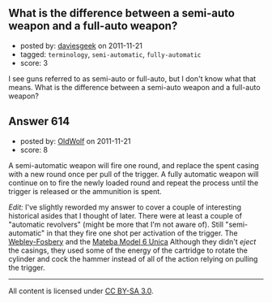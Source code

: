 ## What is the difference between a semi-auto weapon and a full-auto weapon?

- posted by: [daviesgeek](https://stackexchange.com/users/-1/262-daviesgeek) on 2011-11-21
- tagged: `terminology`, `semi-automatic`, `fully-automatic`
- score: 3

I see guns referred to as semi-auto or full-auto, but I don't know what that means. What is the difference between a semi-auto weapon and a full-auto weapon?


## Answer 614

- posted by: [OldWolf](https://stackexchange.com/users/-1/111-oldwolf) on 2011-11-21
- score: 8

A semi-automatic weapon will fire one round, and replace the spent casing with a new round once per pull of the trigger. A fully automatic weapon will continue on to fire the newly loaded round and repeat the process until the trigger is released or the ammunition is spent. 

*Edit:*
I've slightly reworded my answer to cover a couple of interesting historical asides that I thought of later. There were at least a couple of "automatic revolvers" (might be more that I'm not aware of). Still "semi-automatic" in that they fire one shot per activation of the trigger. The [Webley-Fosbery](http://world.guns.ru/handguns/double-action-revolvers/brit/webley-fosbery-e.html) and the [Mateba Model 6 Unica](http://world.guns.ru/handguns/double-action-revolvers/it/mateba-unica-6-e.html) Although they didn't *eject* the casings, they used some of the energy of the cartridge to rotate the cylinder and cock the hammer instead of all of the action relying on pulling the trigger. 



---

All content is licensed under [CC BY-SA 3.0](https://creativecommons.org/licenses/by-sa/3.0/).
